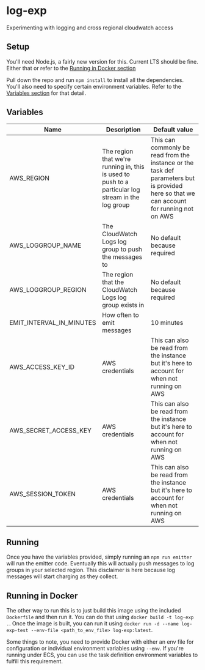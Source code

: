 # log-exp

Experimenting with logging and cross regional cloudwatch access

## Setup

You'll need Node.js, a fairly new version for this. Current LTS should be fine. Either that or refer to the [Running in Docker section](#running-in-docker)

Pull down the repo and run `npm install` to install all the dependencies. You'll also need to specify certain environment variables. Refer to the [Variables section](#variables) for that detail.

## Variables

| Name                     | Description                                                                                        | Default value                                                                                                                             |
| ------------------------ | -------------------------------------------------------------------------------------------------- | ----------------------------------------------------------------------------------------------------------------------------------------- |
| AWS_REGION               | The region that we're running in, this is used to push to a particular log stream in the log group | This can commonly be read from the instance or the task def parameters but is provided here so that we can account for running not on AWS |
| AWS_LOGGROUP_NAME        | The CloudWatch Logs log group to push the messages to                                              | No default because required                                                                                                               |
| AWS_LOGGROUP_REGION      | The region that the CloudWatch Logs log group exists in                                            | No default because required                                                                                                               |
| EMIT_INTERVAL_IN_MINUTES | How often to emit messages                                                                         | 10 minutes                                                                                                                                |
| AWS_ACCESS_KEY_ID        | AWS credentials                                                                                    | This can also be read from the instance but it's here to account for when not running on AWS                                              |
| AWS_SECRET_ACCESS_KEY    | AWS credentials                                                                                    | This can also be read from the instance but it's here to account for when not running on AWS                                              |
| AWS_SESSION_TOKEN        | AWS credentials                                                                                    | This can also be read from the instance but it's here to account for when not running on AWS                                              |

## Running

Once you have the variables provided, simply running an `npm run emitter` will run the emitter code. Eventually this will actually push messages to log groups in your selected region. This disclaimer is here because log messages will start charging as they collect.

## Running in Docker

The other way to run this is to just build this image using the included `Dockerfile` and then run it. You can do that using `docker build -t log-exp .`. Once the image is built, you can run it using `docker run -d --name log-exp-test --env-file <path_to_env_file> log-exp:latest`.

Some things to note, you need to provide Docker with either an env file for configuration or individual environment variables using `--env`. If you're running under ECS, you can use the task definition environment variables to fulfill this requirement.
